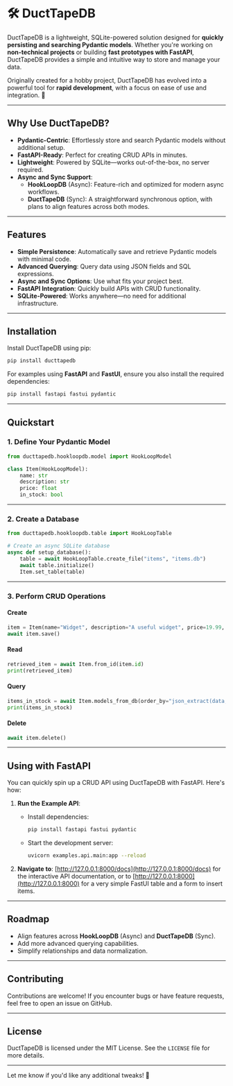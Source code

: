 # 🛠️ DuctTapeDB

DuctTapeDB is a lightweight, SQLite-powered solution designed for **quickly persisting and searching Pydantic models**. Whether you're working on **non-technical projects** or building **fast prototypes with FastAPI**, DuctTapeDB provides a simple and intuitive way to store and manage your data.

Originally created for a hobby project, DuctTapeDB has evolved into a powerful tool for **rapid development**, with a focus on ease of use and integration. 🚀

---

## **Why Use DuctTapeDB?**

- **Pydantic-Centric**: Effortlessly store and search Pydantic models without additional setup.
- **FastAPI-Ready**: Perfect for creating CRUD APIs in minutes.
- **Lightweight**: Powered by SQLite—works out-of-the-box, no server required.
- **Async and Sync Support**:
  - **HookLoopDB** (Async): Feature-rich and optimized for modern async workflows.
  - **DuctTapeDB** (Sync): A straightforward synchronous option, with plans to align features across both modes.

---

## **Features**

- **Simple Persistence**: Automatically save and retrieve Pydantic models with minimal code.
- **Advanced Querying**: Query data using JSON fields and SQL expressions.
- **Async and Sync Options**: Use what fits your project best.
- **FastAPI Integration**: Quickly build APIs with CRUD functionality.
- **SQLite-Powered**: Works anywhere—no need for additional infrastructure.

---

## **Installation**

Install DuctTapeDB using pip:

```bash
pip install ducttapedb
```

For examples using **FastAPI** and **FastUI**, ensure you also install the required dependencies:

```bash
pip install fastapi fastui pydantic
```

---

## **Quickstart**

### 1. Define Your Pydantic Model

```python
from ducttapedb.hookloopdb.model import HookLoopModel

class Item(HookLoopModel):
    name: str
    description: str
    price: float
    in_stock: bool
```

---

### 2. Create a Database

```python
from ducttapedb.hookloopdb.table import HookLoopTable

# Create an async SQLite database
async def setup_database():
    table = await HookLoopTable.create_file("items", "items.db")
    await table.initialize()
    Item.set_table(table)
```

---

### 3. Perform CRUD Operations

#### Create
```python
item = Item(name="Widget", description="A useful widget", price=19.99, in_stock=True)
await item.save()
```

#### Read
```python
retrieved_item = await Item.from_id(item.id)
print(retrieved_item)
```

#### Query
```python
items_in_stock = await Item.models_from_db(order_by="json_extract(data, '$.price') ASC")
print(items_in_stock)
```

#### Delete
```python
await item.delete()
```

---

## **Using with FastAPI**

You can quickly spin up a CRUD API using DuctTapeDB with FastAPI. Here's how:

1. **Run the Example API**:
   - Install dependencies:
     ```bash
     pip install fastapi fastui pydantic
     ```
   - Start the development server:
     ```bash
     uvicorn examples.api.main:app --reload
     ```

2. **Navigate to**: [http://127.0.0.1:8000/docs](http://127.0.0.1:8000/docs) for the interactive API documentation, or to [http://127.0.0.1:8000](http://127.0.0.1:8000) for a very simple FastUI table and a form to insert items.

---

## **Roadmap**

- Align features across **HookLoopDB** (Async) and **DuctTapeDB** (Sync).
- Add more advanced querying capabilities.
- Simplify relationships and data normalization.

---

## **Contributing**

Contributions are welcome! If you encounter bugs or have feature requests, feel free to open an issue on GitHub.

---

## **License**

DuctTapeDB is licensed under the MIT License. See the `LICENSE` file for more details.

---

Let me know if you'd like any additional tweaks! 🚀